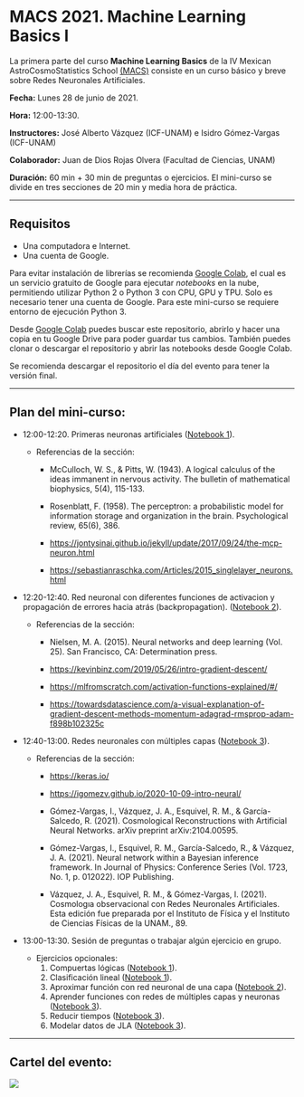 # MACS 2021. Machine Learning Basics I

La primera parte del curso **Machine Learning Basics** de la IV Mexican AstroCosmoStatistics School [(MACS)](http://fisica.ugto.mx/~events/macss/?fbclid=IwAR1UObd3h7WdAYEb3mFOGypAjqXY1LJH3dJ1x24dMrvGoWeiDskgK2vECDc) consiste en un curso básico y breve sobre Redes Neuronales Artificiales.

**Fecha:** Lunes 28 de junio de 2021. 

**Hora:** 12:00-13:30.

**Instructores:** José Alberto Vázquez (ICF-UNAM) e Isidro Gómez-Vargas (ICF-UNAM)

**Colaborador:** Juan de Dios Rojas Olvera (Facultad de Ciencias, UNAM)

**Duración:** 60 min + 30 min de preguntas o ejercicios. El mini-curso se divide en tres secciones de 20 min y media hora de práctica.

-----------------------------------
## Requisitos

- Una computadora e Internet. 
- Una cuenta de Google. 

Para evitar instalación de librerías se recomienda [Google Colab](https://colab.research.google.com), el cual es un servicio gratuito de Google para ejecutar *notebooks* en la nube, permitiendo utilizar Python 2 o Python 3 con CPU, GPU y TPU. Solo es necesario tener una cuenta de Google. Para este mini-curso se requiere entorno de ejecución Python 3. 

Desde [Google Colab](https://colab.research.google.com) puedes buscar este repositorio, abrirlo y hacer una copia en tu Google Drive para poder guardar tus cambios. También puedes clonar o descargar el repositorio y abrir las notebooks desde Google Colab. 

Se recomienda descargar el repositorio el día del evento para tener la versión final. 

-----------------------------------

## Plan del mini-curso:

- 12:00-12:20. Primeras neuronas artificiales ([Notebook 1](https://github.com/igomezv/MACS_2021_ML_basics_neural_networks/blob/main/1-Primeras_neuronas_artificiales.ipynb)).
	- Referencias de la sección:
		- McCulloch, W. S., & Pitts, W. (1943). A logical calculus of the ideas immanent in nervous activity. The bulletin of mathematical biophysics, 5(4), 115-133. 

		- Rosenblatt, F. (1958). The perceptron: a probabilistic model for information storage and organization in the brain. Psychological review, 65(6), 386.

		- https://jontysinai.github.io/jekyll/update/2017/09/24/the-mcp-neuron.html

		- https://sebastianraschka.com/Articles/2015_singlelayer_neurons.html 

- 12:20-12:40. Red neuronal con diferentes funciones de activacion y propagación de errores hacia atrás (backpropagation). ([Notebook 2](https://github.com/igomezv/MACS_2021_ML_basics_neural_networks/blob/main/2-Red_neuronal_backpropagation.ipynb)).
	- Referencias de la sección:
		- Nielsen, M. A. (2015). Neural networks and deep learning (Vol. 25). San Francisco, CA: Determination press.

    	- https://kevinbinz.com/2019/05/26/intro-gradient-descent/

    	- https://mlfromscratch.com/activation-functions-explained/#/

    	- https://towardsdatascience.com/a-visual-explanation-of-gradient-descent-methods-momentum-adagrad-rmsprop-adam-f898b102325c


- 12:40-13:00. Redes neuronales con múltiples capas ([Notebook 3](https://github.com/igomezv/MACS_2021_ML_basics_neural_networks/blob/main/3-Redes_neuronales_keras.ipynb)).
	- Referencias de la sección:
		- https://keras.io/

		- https://igomezv.github.io/2020-10-09-intro-neural/

		- Gómez-Vargas, I., Vázquez, J. A., Esquivel, R. M., & García-Salcedo, R. (2021). Cosmological Reconstructions with Artificial Neural Networks. arXiv preprint arXiv:2104.00595.

		- Gómez-Vargas, I., Esquivel, R. M., García-Salcedo, R., & Vázquez, J. A. (2021). Neural network within a Bayesian inference framework. In Journal of Physics: Conference Series (Vol. 1723, No. 1, p. 012022). IOP Publishing.

		- Vázquez, J. A., Esquivel, R. M., & Gómez-Vargas, I. (2021). Cosmologıa observacional con Redes Neuronales Artificiales. Esta edición fue preparada por el Instituto de Física y el Instituto de Ciencias Físicas de la UNAM., 89.

- 13:00-13:30. Sesión de preguntas o trabajar algún ejercicio en grupo.
	- Ejercicios opcionales:
		1. Compuertas lógicas ([Notebook 1](https://github.com/igomezv/MACS_2021_ML_basics_neural_networks/blob/main/1-Primeras_neuronas_artificiales.ipynb)).
		2. Clasificación lineal ([Notebook 1](https://github.com/igomezv/MACS_2021_ML_basics_neural_networks/blob/main/1-Primeras_neuronas_artificiales.ipynb)).
		3. Aproximar función con red neuronal de una capa ([Notebook 2](https://github.com/igomezv/MACS_2021_ML_basics_neural_networks/blob/main/2-Red_neuronal_backpropagation.ipynb)).
		4. Aprender funciones con redes de múltiples capas y neuronas ([Notebook 3](https://github.com/igomezv/MACS_2021_ML_basics_neural_networks/blob/main/3-Redes_neuronales_keras.ipynb)).
		5. Reducir tiempos ([Notebook 3](https://github.com/igomezv/MACS_2021_ML_basics_neural_networks/blob/main/3-Redes_neuronales_keras.ipynb)).
		6. Modelar datos de JLA ([Notebook 3](https://github.com/igomezv/MACS_2021_ML_basics_neural_networks/blob/main/3-Redes_neuronales_keras.ipynb)).


-----------------------------

## Cartel del evento:

![](https://github.com/igomezv/MACS_2021_neural_networks/blob/main/figures/macs.jpg)